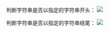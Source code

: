 判断字符串是否以指定的字符串开头：
![](https://tva1.sinaimg.cn/large/0081Kckwly1gly4wvn0qrj30a7033t9t.jpg)

判断字符串是否以指定的字符串结尾：
![](https://tva1.sinaimg.cn/large/0081Kckwly1gly4x19zmej30at02pab9.jpg)